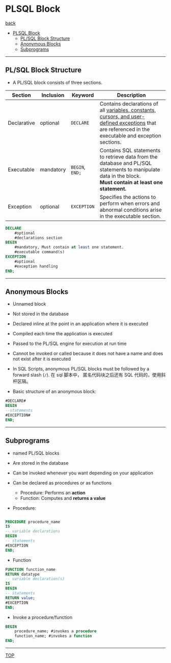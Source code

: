# PLSQL Block

[back](./index.md)

- [PLSQL Block](#plsql-block)
  - [PL/SQL Block Structure](#plsql-block-structure)
  - [Anonymous Blocks](#anonymous-blocks)
  - [Subprograms](#subprograms)

---

## PL/SQL Block Structure

- A PL/SQL block consists of three sections.

| Section     | Inclusion | Keyword         | Description                                                                                                                                                    |
| ----------- | --------- | --------------- | -------------------------------------------------------------------------------------------------------------------------------------------------------------- |
| Declarative | optional  | `DECLARE`       | Contains declarations of all <u>variables, constants, cursors, and user-defined exceptions</u> that are referenced in the executable and exception sections.   |
| Executable  | mandatory | `BEGIN`, `END;` | Contains SQL statements to retrieve data from the database and PL/SQL statements to manipulate data in the block. <br>**Must contain at least one statement.** |
| Exception   | optional  | `EXCEPTION`     | Specifies the actions to perform when errors and abnormal conditions arise in the executable section.                                                          |

```sql
DECLARE
    #optional
    #declarations section
BEGIN
    #mandatory, Must contain at least one statement.
    #executable command(s)
EXCEPTION
    #optional
    #exception handling
END;

```

---

## Anonymous Blocks

- Unnamed block
- Not stored in the database
- Declared inline at the point in an application where it is executed
- Compiled each time the application is executed
- Passed to the PL/SQL engine for execution at run time
- Cannot be invoked or called because it does not have a name and does not exist after it is executed

- In SQL Scripts, anonymous PL/SQL blocks must be followed by a forward slash (`/`). 在 sql 脚本中， 匿名代码块之后还有 SQL 代码的，使用斜杆区隔。

- Basic structure of an anonymous block:

```sql
#DECLARE#
BEGIN
--statements
#EXCEPTION#
END;

```

---

## Subprograms

- named PL/SQL blocks
- Are stored in the database
- Can be invoked whenever you want depending on your application
- Can be declared as procedures or as functions

  - Procedure: Performs an **action**
  - Function: Computes and **returns a value**

- Procedure:

```sql

PROCEDURE procedure_name
IS
-- variable declarations
BEGIN
-- statements
#EXCEPTION
END;

```

- Function

```sql
FUNCTION function_name
RETURN datatype
-- variable declaration(s)
IS
BEGIN
-- statements
RETURN value;
#EXCEPTION
END;
```

- Invoke a procedure/function

```sql
BEGIN
    procedure_name; #invokes a procedure
    function_name; #invokes a function
END;

```

---

[TOP](#PLSQL)
